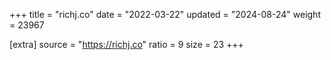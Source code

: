 +++
title = "richj.co"
date = "2022-03-22"
updated = "2024-08-24"
weight = 23967

[extra]
source = "https://richj.co"
ratio = 9
size = 23
+++
